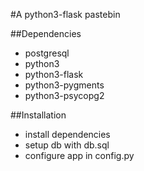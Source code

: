 #A python3-flask pastebin

##Dependencies

* postgresql
* python3
* python3-flask
* python3-pygments
* python3-psycopg2

##Installation

* install dependencies
* setup db with db.sql
* configure app in config.py
